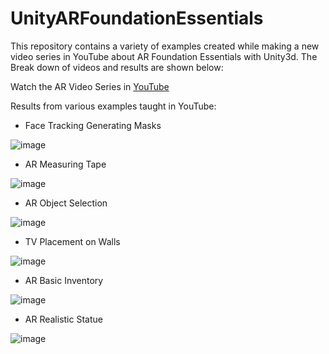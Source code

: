# UnityARFoundationEssentials
This repository contains a variety of examples created while making a new video series in YouTube about AR Foundation Essentials with Unity3d. The Break down of videos and results are shown below:

Watch the AR Video Series in [YouTube](https://www.youtube.com/watch?v=Wnu0zm0elHU&list=PLQMQNmwN3FvzFLpLRxA8Xa1zRypFeVav5)

Results from various examples taught in YouTube:

- Face Tracking Generating Masks

![image](https://github.com/dilmerv/UnityARFoundationEssentials/blob/master/docs/images/masks.gif)

- AR Measuring Tape

![image](https://github.com/dilmerv/UnityARFoundationEssentials/blob/master/docs/images/arMeasuring.gif)

- AR Object Selection

![image](https://github.com/dilmerv/UnityARFoundationEssentials/blob/master/docs/images/arObjectSelection.gif)

- TV Placement on Walls

![image](https://github.com/dilmerv/UnityARFoundationEssentials/blob/master/docs/images/tvPlacement.gif)

- AR Basic Inventory

![image](https://github.com/dilmerv/UnityARFoundationEssentials/blob/master/docs/images/arInventory.gif)

- AR Realistic Statue

![image](https://github.com/dilmerv/UnityARFoundationEssentials/blob/master/docs/images/arRealistic.gif)

